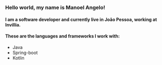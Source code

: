 ### Hello world, my name is Manoel Angelo!

#### I am a software developer and currently live in João Pessoa, working at Invillia.

#### These are the languages and frameworks I work with:
*  Java
*  Spring-boot
*  Kotlin
